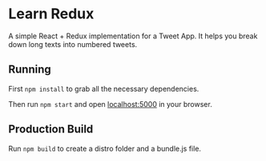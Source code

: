 # Learn Redux

A simple React + Redux implementation for a Tweet App. It helps you break down long texts into numbered tweets.

## Running

First `npm install` to grab all the necessary dependencies. 

Then run `npm start` and open <localhost:5000> in your browser.

## Production Build

Run `npm build` to create a distro folder and a bundle.js file.
